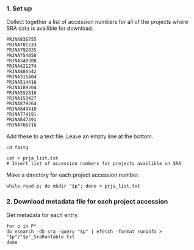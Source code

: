 ### 1. Set up
Collect together a list of accession numbers for all of the projects where SRA data is availible for download.
```text
PRJNA836755
PRJNA701233
PRJNA792835
PRJNA754050
PRJNA340388
PRJNA421274
PRJNA484542
PRJNA315404
PRJNA514416
PRJNA189204
PRJNA552816
PRJNA153427
PRJNA879764
PRJNA849410
PRJNA774191
PRJNA647391
PRJNA766716
```

Add these to a text file. Leave an empty line at the bottom.

```console
cd fastq

cat > prja_list.txt
# Insert list of accession numbers for projects availible on SRA
```

Make a directory for each project accession number.

```console
while read p; do mkdir "$p"; done < prja_list.txt
```

### 2. Download metadata file for each project accession
Get metadata for each entry.
```console
for p in P*
do esearch -db sra -query "$p" | efetch -format runinfo > "$p"/"$p"_SraRunTable.txt
done 
```

